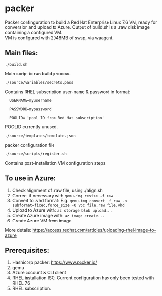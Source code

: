 # packer

Packer confinguration to build a Red Hat Enterprise Linux 7.6 VM, ready for conversion and upload to Azure.
Output of build.sh is a .raw disk image containing a configured VM.  
VM is configured with 2048MB of swap, via waagent.

## Main files:

  `./build.sh`
  
  Main script to run build process.
  
 
  `./source/variables/secrets.pass`
  
  Contains RHEL subscription user-name & password in format:
  
      USERNAME=myusername
      
      PASSWORD=mypassword
      
      POOLID= 'pool ID from Red Hat subscription'  

  POOLID currently unused.
  
      
  `./source/templates/template.json`
   
 packer configuration file
     
      
  `./source/scripts/register.sh`
  
  Contains post-installation VM configuration steps


## To use in Azure:
   1.  Check alignment of .raw file, using ./align.sh
   2.  Correct if necessary with `qemu-img resize -f raw...`    
   3.  Convert to .vhd format:   E.g. `qemu-img convert -f raw -o subformat=fixed,force_size -O vpc file.raw file.vhd`
   4.  Upload to Azure with: `az storage blob upload...`
   5.  Create Azure image with:  `az image create...`
   6.  Create Azure VM from image
   
More details:  https://access.redhat.com/articles/uploading-rhel-image-to-azure


   
## Prerequisites:
   1.  Hashicorp packer: https://www.packer.io/
   2.  qemu
   3.  Azure account & CLI client
   4.  RHEL installation ISO.   Current configuration has only been tested with RHEL 7.6
   5.  RHEL subscription.
